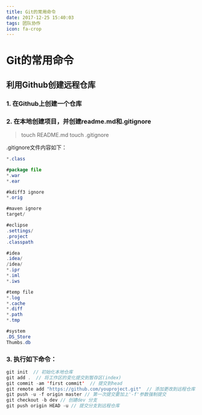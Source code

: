 ```yaml
---
title: Git的常用命令
date: 2017-12-25 15:40:03
tags: 团队协作
icon: fa-crop
---
```


# Git的常用命令

## 利用Github创建远程仓库

### 1. 在Github上创建一个仓库
### 2. 在本地创建项目，并创建readme.md和.gitignore
> touch README.md
> touch .gitignore

.gitignore文件内容如下：

```java
*.class

#package file
*.war
*.ear

#kdiff3 ignore
*.orig

#maven ignore
target/

#eclipse
.settings/
.project
.classpath

#idea
.idea/
/idea/
*.ipr
*.iml
*.iws

#temp file
*.log
*.cache
*.diff
*.path
*.tmp

#system
.DS_Store
Thumbs.db
```

### 3. 执行如下命令： 

```java
git init  // 初始化本地仓库
git add .  // 将工作区的变化提交到暂存区(index)
git commit -am 'first commit'  // 提交到head
git remote add "https://github.com/youproject.git"  // 添加更改到远程仓库
git push -u -f origin master // 第一次提交要加上'-f'参数强制提交
git checkout -b dev // 创建dev 分支
git push origin HEAD -u // 提交分支到远程仓库

```







